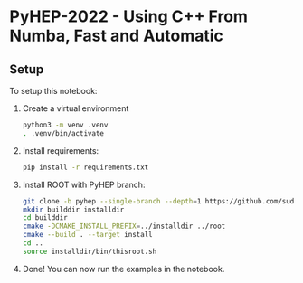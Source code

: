 # PyHEP-2022 - Using C++ From Numba, Fast and Automatic

## Setup

To setup this notebook:

1) Create a virtual environment
	```bash
	python3 -m venv .venv
	. .venv/bin/activate
	```

2) Install requirements:
	```bash
	pip install -r requirements.txt
	```
	
3) Install ROOT with PyHEP branch:
	```bash
	git clone -b pyhep --single-branch --depth=1 https://github.com/sudo-panda/root.git
	mkdir builddir installdir
	cd builddir
	cmake -DCMAKE_INSTALL_PREFIX=../installdir ../root
	cmake --build . --target install
	cd ..
	source installdir/bin/thisroot.sh
	```
	
4) Done! You can now run the examples in the notebook.
	
	
